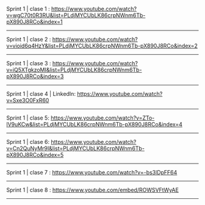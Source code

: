 Sprint 1 | clase 1 : https://www.youtube.com/watch?v=wgC70t0R3RU&list=PLdjMYCUbLK86crpNWnm6Tb-pX890J8RCo&index=1

---

Sprint 1 | clase 2 : https://www.youtube.com/watch?v=vioid6q4HzY&list=PLdjMYCUbLK86crpNWnm6Tb-pX890J8RCo&index=2

---

Sprint 1 | clase 3 : https://www.youtube.com/watch?v=iQ5XTgkzoMI&list=PLdjMYCUbLK86crpNWnm6Tb-pX890J8RCo&index=3

---

Sprint 1 | clase 4 | LinkedIn: https://www.youtube.com/watch?v=Sxe3O0FxR60

---

Sprint 1 | clase 5: https://www.youtube.com/watch?v=ZTo-lV9uKCw&list=PLdjMYCUbLK86crpNWnm6Tb-pX890J8RCo&index=4

---

Sprint 1 | clase 6: https://www.youtube.com/watch?v=Cn2QuNyMr9I&list=PLdjMYCUbLK86crpNWnm6Tb-pX890J8RCo&index=5

---

Sprint 1 | clase 7 : https://www.youtube.com/watch?v=-bs3lDpFF64

---

Sprint 1 | clase 8 : https://www.youtube.com/embed/ROWSVFtWyAE

---
